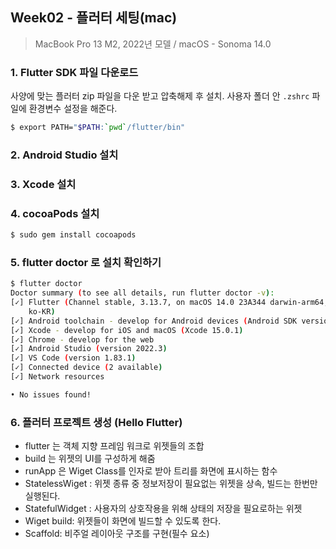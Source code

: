 ## Week02 - 플러터 세팅(mac)

> MacBook Pro 13
> M2, 2022년 모델 /
> macOS - Sonoma 14.0

### 1. Flutter SDK 파일 다운로드

사양에 맞는 플러터 zip 파일을 다운 받고 압축해제 후 설치.
사용자 폴더 안 `.zshrc` 파일에 환경변수 설정을 해준다.

```bash
$ export PATH="$PATH:`pwd`/flutter/bin"
```

### 2. Android Studio 설치

### 3. Xcode 설치

### 4. cocoaPods 설치

```bash
$ sudo gem install cocoapods
```

### 5. flutter doctor 로 설치 확인하기

```bash
$ flutter doctor
Doctor summary (to see all details, run flutter doctor -v):
[✓] Flutter (Channel stable, 3.13.7, on macOS 14.0 23A344 darwin-arm64, locale
    ko-KR)
[✓] Android toolchain - develop for Android devices (Android SDK version 34.0.0)
[✓] Xcode - develop for iOS and macOS (Xcode 15.0.1)
[✓] Chrome - develop for the web
[✓] Android Studio (version 2022.3)
[✓] VS Code (version 1.83.1)
[✓] Connected device (2 available)
[✓] Network resources

• No issues found!
```

### 6. 플러터 프로젝트 생성 (Hello Flutter)

- flutter 는 객체 지향 프레임 워크로 위젯들의 조합
- build 는 위젯의 UI를 구성하게 해줌
- runApp 은 Wiget Class를 인자로 받아 트리를 화면에 표시하는 함수
- StatelessWiget : 위젯 종류 중 정보저장이 필요없는 위젯을 상속, 빌드는 한번만 실행된다.
- StatefulWidget : 사용자의 상호작용을 위해 상태의 저장을 필요로하는 위젯
- Wiget build: 위젯들이 화면에 빌드할 수 있도록 한다.
- Scaffold: 비주얼 레이아웃 구조를 구현(필수 요소)
